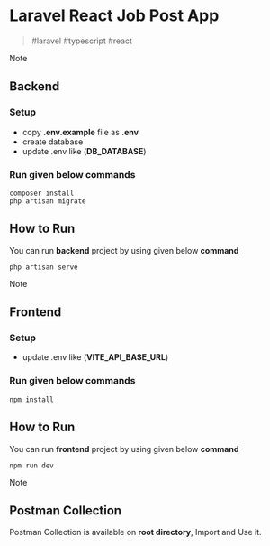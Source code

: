 # Laravel React Job Post App
  > #laravel #typescript #react

> [!NOTE]
> ## Backend
> ### Setup
  > - copy **.env.example** file as **.env**
  > - create database
  > - update .env like (**DB_DATABASE**)
  > ### Run given below commands
  > ```
  > composer install
  > php artisan migrate
  > ```
> ## How to Run
> You can run **backend** project by using given below **command**
  > ```
  > php artisan serve
  > ```

> [!NOTE]
> ## Frontend
> ### Setup
  > - update .env like (**VITE_API_BASE_URL**)
  > ### Run given below commands
  > ```
  > npm install
  > ```
> ## How to Run
> You can run **frontend** project by using given below **command**
  > ```
  > npm run dev
  > ```

> [!NOTE]
> ## Postman Collection
> Postman Collection is available on **root directory**, Import and Use it.
